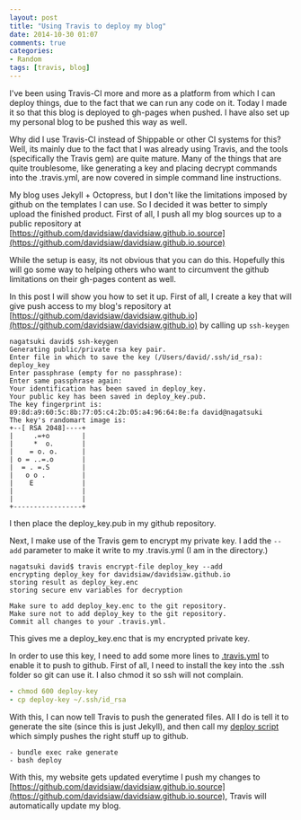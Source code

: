 ```yaml
---
layout: post
title: "Using Travis to deploy my blog"
date: 2014-10-30 01:07
comments: true
categories: 
- Random
tags: [travis, blog]
---
```


I've been using Travis-CI more and more as a platform from which I can deploy things, due to the fact that we can run any code on it. Today I made it so that this blog is deployed to gh-pages when pushed. I have also set up my personal blog to be pushed this way as well.

Why did I use Travis-CI instead of Shippable or other CI systems for this? Well, its mainly due to the fact that I was already using Travis, and the tools (specifically the Travis gem) are quite mature. Many of the things that are quite troublesome, like generating a key and placing decrypt commands into the .travis.yml, are now covered in simple command line instructions.

My blog uses Jekyll + Octopress, but I don't like the limitations imposed by github on the templates I can use. So I decided it was better to simply upload the finished product. First of all, I push all my blog sources up to a public repository at [https://github.com/davidsiaw/davidsiaw.github.io.source](https://github.com/davidsiaw/davidsiaw.github.io.source)

While the setup is easy, its not obvious that you can do this. Hopefully this will go some way to helping others who want to circumvent the github limitations on their gh-pages content as well.

In this post I will show you how to set it up. First of all, I create a key that will give push access to my blog's repository at [https://github.com/davidsiaw/davidsiaw.github.io](https://github.com/davidsiaw/davidsiaw.github.io) by calling up `ssh-keygen`

``` 
nagatsuki david$ ssh-keygen
Generating public/private rsa key pair.
Enter file in which to save the key (/Users/david/.ssh/id_rsa): deploy_key
Enter passphrase (empty for no passphrase): 
Enter same passphrase again: 
Your identification has been saved in deploy_key.
Your public key has been saved in deploy_key.pub.
The key fingerprint is:
89:8d:a9:60:5c:8b:77:05:c4:2b:05:a4:96:64:8e:fa david@nagatsuki
The key's randomart image is:
+--[ RSA 2048]----+
|     .=+o        |
|     *  o.       |
|    = o. o.      |
| o = ..=.o       |
|  = . =.S        |
|   o o .         |
|    E            |
|                 |
|                 |
+-----------------+
```

I then place the deploy_key.pub in my github repository.

Next, I make use of the Travis gem to encrypt my private key. I add the `--add` parameter to make it write to my .travis.yml (I am in the directory.)

```
nagatsuki david$ travis encrypt-file deploy_key --add
encrypting deploy_key for davidsiaw/davidsiaw.github.io
storing result as deploy_key.enc
storing secure env variables for decryption

Make sure to add deploy_key.enc to the git repository.
Make sure not to add deploy_key to the git repository.
Commit all changes to your .travis.yml.
```

This gives me a deploy_key.enc that is my encrypted private key.

In order to use this key, I need to add some more lines to [.travis.yml](https://github.com/davidsiaw/davidsiaw.github.io.source/blob/master/.travis.yml) to enable it to push to github. First of all, I need to install the key into the .ssh folder so git can use it. I also chmod it so ssh will not complain.

``` yml
- chmod 600 deploy-key
- cp deploy-key ~/.ssh/id_rsa
```

With this, I can now tell Travis to push the generated files. All I do is tell it to generate the site (since this is just Jekyll), and then call my [deploy script](https://github.com/davidsiaw/davidsiaw.github.io.source/blob/master/deploy) which simply pushes the right stuff up to github.

```
- bundle exec rake generate
- bash deploy
```

With this, my website gets updated everytime I push my changes to [https://github.com/davidsiaw/davidsiaw.github.io.source](https://github.com/davidsiaw/davidsiaw.github.io.source), Travis will automatically update my blog.


